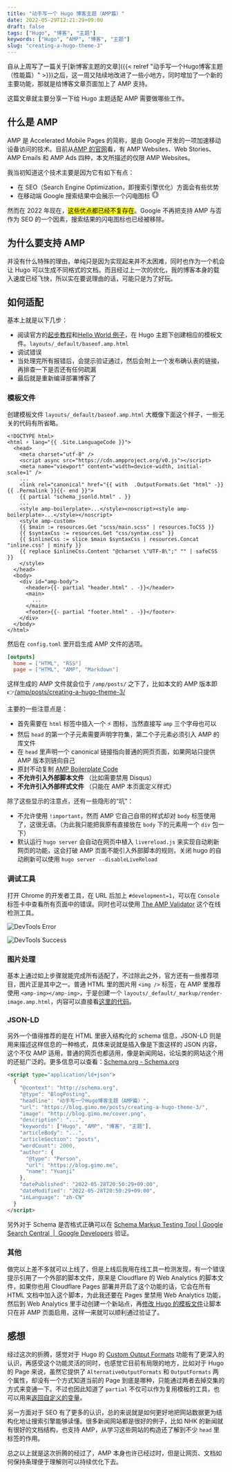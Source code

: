 ```yaml
---
title: "动手写一个 Hugo 博客主题（AMP篇）"
date: 2022-05-29T12:21:29+09:00
draft: false
tags: ["Hugo", "博客", "主题"]
keywords: ["Hugo", "AMP", "博客", "主题"]
slug: "creating-a-hugo-theme-3"
---
```


自从上周写了一篇关于[新博客主题的文章]({{< relref "动手写一个Hugo博客主题（性能篇）" >}})之后，这一周又陆续地改进了一些小地方，同时增加了一个新的主要功能，那就是给博客文章页面加上了 AMP 支持。

这篇文章就主要分享一下给 Hugo 主题适配 AMP 需要做哪些工作。

<!--more-->

## 什么是 AMP

AMP 是 Accelerated Mobile Pages 的简称，是由 Google 开发的一项加速移动设备访问的技术。目前从[AMP 的官网](https://amp.dev/)看，有 AMP Websites、Web Stories、AMP Emails 和 AMP Ads 四种，本文所描述的仅限 AMP Websites。

我当初知道这个技术主要是因为它有如下有点：

- 在 SEO（Search Engine Optimization，即搜索引擎优化）方面会有些优势
- 在移动端 Google 搜索结果中会展示一个闪电图标 <svg width="16px" height="16px" viewBox="0 0 88 88"><g stroke="none" stroke-width="1" fill="none" fill-rule="evenodd"><g fill="#999999"><path d="M44,0 C19.697,0 0,19.705 0,44 C0,68.303 19.697,88 44,88 C68.295,88 88,68.303 88,44 C88,19.705 68.295,0 44,0 L44,0 Z M40.348,77 L36.703,77 L40.333,51.333 L21.963,51.37 L47.718,11.007 L51.37,11.007 L47.659,36.681 L66,36.667 L40.348,77 Z"></path></g></g></svg>

然而在 2022 年现在，<mark>这些优点都已经不复存在</mark>。Google 不再把支持 AMP 与否作为 SEO 的一个因素，搜索结果的闪电图标也已经被移除。

## 为什么要支持 AMP

并没有什么特殊的理由，单纯只是因为实现起来并不太困难，同时也作为一个机会让 Hugo 可以生成不同格式的文档。而且经过上一次的优化，我的博客本身的载入速度已经飞快，所以实在要说理由的话，可能只是为了好玩。

## 如何适配

基本上就是以下几步：

- 阅读官方的[起步教程](https://amp.dev/documentation/guides-and-tutorials/start/create/basic_markup/)和[Hello World 例子](https://amp.dev/documentation/examples/introduction/hello_world/)，在 Hugo 主题下创建相应的模板文件。`layouts/_default/baseof.amp.html`
- 调试错误
- 当处理完所有报错后，会提示验证通过，然后会附上一个发布确认表的链接，再排查一下是否还有任何疏漏
- 最后就是重新编译部署博客了

### 模板文件

创建模板文件 `layouts/_default/baseof.amp.html` 大概像下面这个样子，一些无关的代码有所省略。

```go-html-template
<!DOCTYPE html>
<html ⚡ lang="{{ .Site.LanguageCode }}">
  <head>
    <meta charset="utf-8" />
    <script async src="https://cdn.ampproject.org/v0.js"></script>
    <meta name="viewport" content="width=device-width, initial-scale=1" />
    ...
    <link rel="canonical" href="{{ with  .OutputFormats.Get "html" -}}{{ .Permalink }}{{- end }}">
    {{ partial "schema_jsonld.html" . }}
    ...
    <style amp-boilerplate>...</style><noscript><style amp-boilerplate>...</style></noscript>
    <style amp-custom>
    {{ $main := resources.Get "scss/main.scss" | resources.ToCSS }}
    {{ $syntaxCss := resources.Get "css/syntax.css" }}
    {{ $inlineCss := slice $main $syntaxCss | resources.Concat "inline.css" | minify }}
    {{ replace $inlineCss.Content "@charset \"UTF-8\";" "" | safeCSS }}
    </style>
  </head>
  <body>
    <div id="amp-body">
      <header>{{- partial "header.html" . -}}</header>
      <main>
        ...
      </main>
      <footer>{{- partial "footer.html" . -}}</footer>
    </div>
  </body>
</html>
```

然后在 `config.toml` 里开启生成 AMP 文件的选项。

```toml
[outputs]
  home = ["HTML", "RSS"]
  page = ["HTML", "AMP", "Markdown"]
```

这样生成的 AMP 文件就会位于 `/amp/posts/` 之下了，比如本文的 AMP 版本即 👉[/amp/posts/creating-a-hugo-theme-3/](/amp/posts/creating-a-hugo-theme-3/)

主要的一些注意点是：

- 首先需要在 `html` 标签中插入一个 ⚡ 图标，当然直接写 `amp` 三个字母也可以
- 然后 `head` 的第一个子元素需要声明字符集，第二个子元素必须引入 AMP 的库文件
- 在 `head` 里声明一个 canonical 链接指向普通的网页页面，如果网站只提供 AMP 版本则链向自己
- 原封不动复制 [AMP Boilerplate Code](https://amp.dev/documentation/guides-and-tutorials/learn/spec/amp-boilerplate/)
- **不允许引入外部脚本文件** （比如需要禁用 Disqus）
- **不允许引入外部样式文件** （只能在 AMP 本页面定义样式）

除了这些显示的注意点，还有一些隐形的“坑”：

- 不允许使用 `!important`，然而 AMP 它自己自带的样式却对 `body` 标签使用了，这很无语。（为此我只能把我原有直接放在 `body` 下的元素用一个 `div` 包一下）
- 默认运行 `hugo server` 会自动在网页中植入 `livereload.js` 来实现自动刷新网页的功能，这会打破 AMP 页面不能引入外部脚本的规则，关闭 hugo 的自动刷新可以使用 `hugo server --disableLiveReload`

### 调试工具

打开 Chrome 的开发者工具，在 URL 后加上 `#development=1`，可以在 `Console` 标签卡中查看所有页面中的错误。同时也可以使用 [The AMP Validator](https://validator.ampproject.org/) 这个在线检测工具。

![DevTools Error](DevTools_error.png "AMP 验证有报错")

![DevTools Success](DevTools_success.png "AMP 通过验证")

### 图片处理

基本上通过如上步骤就能完成所有适配了，不过除此之外，官方还有一些推荐项目，图片正是其中之一。普通 HTML 里的图片用 `<img />` 标签，在 AMP 里推荐使用 `<amp-img></amp-img>`，于是创建一个 `layouts/_default/_markup/render-image.amp.html`，内容可以直接看[这里的代码](https://github.com/masakichi/futu/commit/f35ef557418d9cda179f0bbad14b14f842c919a1#diff-b0e53042d9a5d639a5efa85e987b31965c541c73516332373980b3a4065b0992)。

### JSON-LD

另外一个值得推荐的是在 HTML 里嵌入结构化的 schema 信息，JSON-LD 则是用来描述这样信息的一种格式，具体来说就是插入像是下面这样的 JSON 内容，这个不仅 AMP 适用，普通的网页也都适用，像是新闻网站，论坛类的网站这个用的还挺广泛的。更多信息可以查看：[Schema.org - Schema.org](https://schema.org/)

```html
<script type="application/ld+json">
  {
    "@context": "http://schema.org",
    "@type": "BlogPosting",
    "headline": "动手写一个Hugo博客主题（AMP篇）",
    "url": "https://blog.gimo.me/posts/creating-a-hugo-theme-3/",
    "image": "http://blog.gimo.me/cover.png",
    "description": "...",
    "keywords": ["Hugo", "AMP", "博客", "主题"],
    "articleBody": "...",
    "articleSection": "posts",
    "wordCount": 2000,
    "author": {
      "@type": "Person",
      "url": "https://blog.gimo.me",
      "name": "Yuanji"
    },
    "datePublished": "2022-05-28T20:50:29+09:00",
    "dateModified": "2022-05-28T20:50:29+09:00",
    "inLanguage": "zh-CN"
  }
</script>
```

另外对于 Schema 是否格式正确可以在 [Schema Markup Testing Tool | Google Search Central  |  Google Developers](https://developers.google.com/search/docs/advanced/structured-data) 验证。

### 其他

做完以上差不多就可以上线了，但是上线后我用在线工具一检测发现，有一个错误提示引用了一个外部的脚本文件，原来是 Cloudflare 的 Web Analytics 的脚本文件，如果你也用 Cloudflare Pages 部署并开启了这个功能的话，它会在所有 HTML 文档中加入这个脚本，为此我还要在 Pages 里禁用 Web Analytics 功能，然后到 Web Analytics 里手动创建一个新站点，再[修改 Hugo 的模板文件](https://github.com/masakichi/futu/commit/fd064478fcdb8df6ad3750b3c305962eca2fc8ba)让脚本只在非 AMP 页面启用，这样一来就可以顺利通过验证了。

## 感想

经过这次的折腾，感觉对于 Hugo 的 [Custom Output Formats](https://gohugo.io/templates/output-formats/) 功能有了更深入的认识，再感受这个功能灵活的同时，也感觉它目前有局限的地方，比如对于 Hugo 的 Page 来说，虽然它提供了 `AlternativeOutputFormats` 和 `OutputFormats` 两个属性，却没有一个方式知道当前的 Page 到底是哪种，只能通过两者去掉交集的方式来变通一下。不过也因此知道了 `partial` 不仅可以作为复用模板的工具，也可以用来[返回自定义的变量](https://github.com/masakichi/futu/commit/736e65d28b8c0fedb0717074d233b83a500a6b0b#diff-0a85521ce8cea9a94875c70b75fee6d50f2faf8f42b55d3c091afffe61e2369f)。

另一方面对于 SEO 有了更多的认识，总的来说就是如何更好地把网站数据更为结构化地让搜索引擎能够读懂。很多新闻网站都是很好的例子，比如 NHK 的新闻就有很好的文档结构，也支持 AMP，从学习这些网站的构造还了解到不少 `head` 里标签的作用。

总之以上就是这次折腾的经过了，AMP 本身也许已经过时，但是让网页、文档如何保持条理便于理解则可以持续优化下去。
